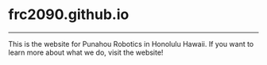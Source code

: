 # frc2090.github.io
---
This is the website for Punahou Robotics in Honolulu Hawaii. If you want to learn more about what we do, visit the website! 
